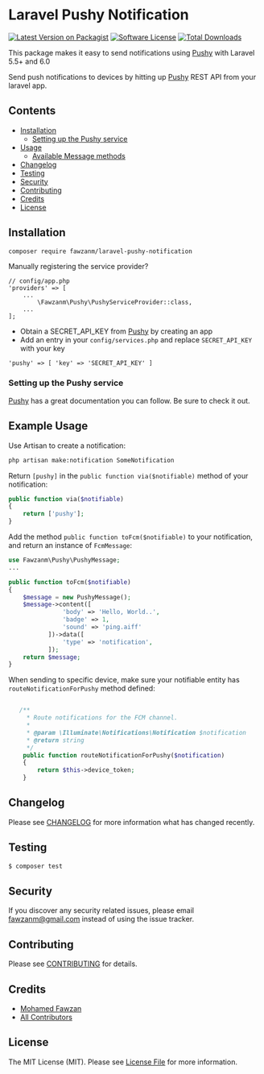# Laravel Pushy Notification

[![Latest Version on Packagist](https://img.shields.io/packagist/v/laravel-notification-channels/:package_name.svg?style=flat-square)](https://packagist.org/packages/fawzanm/laravel-pushy-notification)
[![Software License](https://img.shields.io/badge/license-MIT-brightgreen.svg?style=flat-square)](LICENSE.md)
[![Total Downloads](https://img.shields.io/packagist/dt/laravel-notification-channels/:package_name.svg?style=flat-square)](https://packagist.org/packages/fawzanm/laravel-pushy-notification)

This package makes it easy to send notifications using [Pushy](https://pushy.me/docs/) with Laravel 5.5+ and 6.0

Send push notifications to devices by hitting up [Pushy](https://pushy.me/docs/) REST API from your laravel app.


## Contents

- [Installation](#installation)
	- [Setting up the Pushy service](#setting-up-the-Pushy-service)
- [Usage](#usage)
	- [Available Message methods](#available-message-methods)
- [Changelog](#changelog)
- [Testing](#testing)
- [Security](#security)
- [Contributing](#contributing)
- [Credits](#credits)
- [License](#license)


## Installation
```
composer require fawzanm/laravel-pushy-notification
```

Manually registering the service provider?
```
// config/app.php
'providers' => [
    ...
        \Fawzanm\Pushy\PushyServiceProvider::class,
    ...
];
```

* Obtain a SECRET_API_KEY from [Pushy](https://pushy.me/docs/) by creating an app
* Add an entry in your `config/services.php` and replace `SECRET_API_KEY` with your key
 
 ```
'pushy' => [ 'key' => 'SECRET_API_KEY' ]
````


### Setting up the Pushy service

[Pushy](https://pushy.me/docs/) has a great documentation you can follow. Be sure to check it out. 
## Example Usage

Use Artisan to create a notification:

```bash
php artisan make:notification SomeNotification
```

Return `[pushy]` in the `public function via($notifiable)` method of your notification:

```php
public function via($notifiable)
{
    return ['pushy'];
}
```

Add the method `public function toFcm($notifiable)` to your notification, and return an instance of `FcmMessage`: 

```php
use Fawzanm\Pushy\PushyMessage;
...

public function toFcm($notifiable) 
{
    $message = new PushyMessage();
    $message->content([
               'body' => 'Hello, World..',
               'badge' => 1,
               'sound' => 'ping.aiff'
           ])->data([
               'type' => 'notification',
           ]);
    return $message;
}
```

When sending to specific device, make sure your notifiable entity has `routeNotificationForPushy` method defined:
```php

   /**
     * Route notifications for the FCM channel.
     *
     * @param \Illuminate\Notifications\Notification $notification
     * @return string
     */
    public function routeNotificationForPushy($notification)
    {
        return $this->device_token;
    }
```


## Changelog

Please see [CHANGELOG](CHANGELOG.md) for more information what has changed recently.

## Testing

``` bash
$ composer test
```

## Security

If you discover any security related issues, please email fawzanm@gmail.com instead of using the issue tracker.

## Contributing

Please see [CONTRIBUTING](CONTRIBUTING.md) for details.

## Credits

- [Mohamed Fawzan](https://github.com/:author_username)
- [All Contributors](../../contributors)

## License

The MIT License (MIT). Please see [License File](LICENSE.md) for more information.

